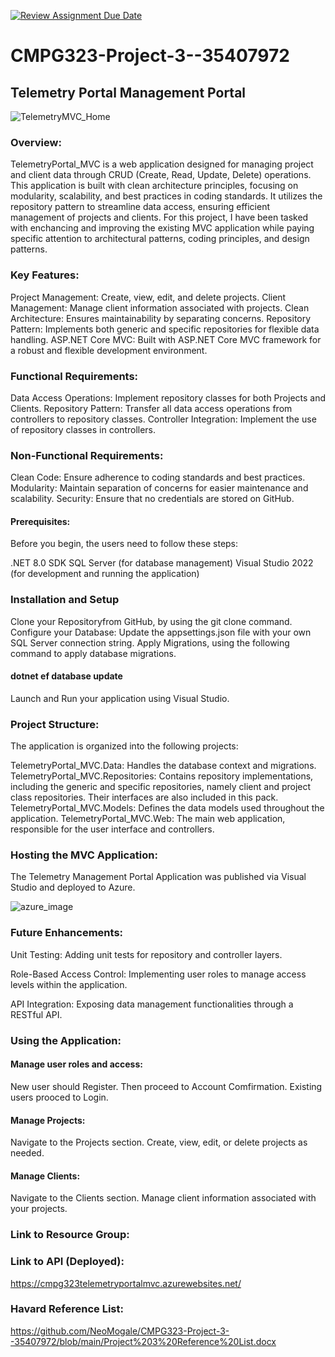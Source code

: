 [![Review Assignment Due Date](https://classroom.github.com/assets/deadline-readme-button-22041afd0340ce965d47ae6ef1cefeee28c7c493a6346c4f15d667ab976d596c.svg)](https://classroom.github.com/a/QXrtxkgT)

# CMPG323-Project-3--35407972

## Telemetry Portal Management Portal

![TelemetryMVC_Home](https://github.com/user-attachments/assets/fcccd0ce-f8b9-4dc6-a6b4-a039c879991d)

### Overview: 
TelemetryPortal_MVC is a web application designed for managing project and client data through CRUD (Create, Read, Update, Delete) operations. This application is built with clean architecture principles, focusing on modularity, scalability, and best practices in coding standards. It utilizes the repository pattern to streamline data access, ensuring efficient management of projects and clients.
For this project, I have been tasked with enchancing and improving the existing MVC application while paying specific attention to architectural patterns, coding principles, and design patterns.

### Key Features:
Project Management: Create, view, edit, and delete projects.
Client Management: Manage client information associated with projects.
Clean Architecture: Ensures maintainability by separating concerns.
Repository Pattern: Implements both generic and specific repositories for flexible data handling.
ASP.NET Core MVC: Built with ASP.NET Core MVC framework for a robust and flexible development environment.

### Functional Requirements:
Data Access Operations: Implement repository classes for both Projects and Clients.
Repository Pattern: Transfer all data access operations from controllers to repository classes.
Controller Integration: Implement the use of repository classes in controllers.

### Non-Functional Requirements:
Clean Code: Ensure adherence to coding standards and best practices.
Modularity: Maintain separation of concerns for easier maintenance and scalability.
Security: Ensure that no credentials are stored on GitHub.

#### Prerequisites:
Before you begin, the users need to follow these steps:

.NET 8.0 SDK
SQL Server (for database management)
Visual Studio 2022 (for development and running the application)

### Installation and Setup
Clone your Repositoryfrom GitHub, by using the git clone command.
Configure your Database: Update the appsettings.json file with your own SQL Server connection string.
Apply Migrations, using the following command to apply database migrations.
#### dotnet ef database update
Launch and Run your application using Visual Studio.

### Project Structure:
The application is organized into the following projects:

TelemetryPortal_MVC.Data: Handles the database context and migrations.
TelemetryPortal_MVC.Repositories: Contains repository implementations, including the generic and specific repositories, namely client and project class repositories. Their interfaces are also included in this pack. 
TelemetryPortal_MVC.Models: Defines the data models used throughout the application.
TelemetryPortal_MVC.Web: The main web application, responsible for the user interface and controllers.

### Hosting the MVC Application:
The Telemetry Management Portal Application was published via Visual Studio and deployed to Azure.

![azure_image](https://github.com/user-attachments/assets/08b9bd48-8bbf-4d2c-b894-4a932a25d545)


### Future Enhancements:

Unit Testing: Adding unit tests for repository and controller layers.

Role-Based Access Control: Implementing user roles to manage access levels within the application.

API Integration: Exposing data management functionalities through a RESTful API.

### Using the Application:
#### Manage user roles and access:
New user should Register.
Then proceed to Account Comfirmation.
Existing users prooced to Login.

#### Manage Projects:
Navigate to the Projects section.
Create, view, edit, or delete projects as needed.

#### Manage Clients:
Navigate to the Clients section.
Manage client information associated with your projects.

### Link to Resource Group:

### Link to API (Deployed):
https://cmpg323telemetryportalmvc.azurewebsites.net/

### Havard Reference List:
https://github.com/NeoMogale/CMPG323-Project-3--35407972/blob/main/Project%203%20Reference%20List.docx

